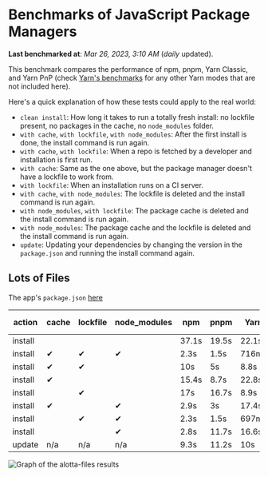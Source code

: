 # Benchmarks of JavaScript Package Managers

**Last benchmarked at**: _Mar 26, 2023, 3:10 AM_ (_daily_ updated).

This benchmark compares the performance of npm, pnpm, Yarn Classic, and Yarn PnP (check [Yarn's benchmarks](https://yarnpkg.com/benchmarks) for any other Yarn modes that are not included here).

Here's a quick explanation of how these tests could apply to the real world:

- `clean install`: How long it takes to run a totally fresh install: no lockfile present, no packages in the cache, no `node_modules` folder.
- `with cache`, `with lockfile`, `with node_modules`: After the first install is done, the install command is run again.
- `with cache`, `with lockfile`: When a repo is fetched by a developer and installation is first run.
- `with cache`: Same as the one above, but the package manager doesn't have a lockfile to work from.
- `with lockfile`: When an installation runs on a CI server.
- `with cache`, `with node_modules`: The lockfile is deleted and the install command is run again.
- `with node_modules`, `with lockfile`: The package cache is deleted and the install command is run again.
- `with node_modules`: The package cache and the lockfile is deleted and the install command is run again.
- `update`: Updating your dependencies by changing the version in the `package.json` and running the install command again.

## Lots of Files

The app's `package.json` [here](https://github.com/pnpm/pnpm.github.io/blob/main/benchmarks/fixtures/alotta-files/package.json)

| action  | cache | lockfile | node_modules| npm | pnpm | Yarn | Yarn PnP |
| ---     | ---   | ---      | ---         | --- | ---  | ---  | ---      |
| install |       |          |             | 37.1s | 19.5s | 22.1s | 20.6s |
| install | ✔     | ✔        | ✔           | 2.3s | 1.5s | 716ms | n/a |
| install | ✔     | ✔        |             | 10s | 5s | 8.8s | 731ms |
| install | ✔     |          |             | 15.4s | 8.7s | 22.8s | 15.8s |
| install |       | ✔        |             | 17s | 16.7s | 8.9s | 706ms |
| install | ✔     |          | ✔           | 2.9s | 3s | 17.4s | n/a |
| install |       | ✔        | ✔           | 2.3s | 1.5s | 697ms | n/a |
| install |       |          | ✔           | 2.8s | 11.7s | 16.6s | n/a |
| update  | n/a | n/a | n/a | 9.3s | 11.2s | 10s | 16.9s |

<img alt="Graph of the alotta-files results" src="/img/benchmarks/alotta-files.svg" />